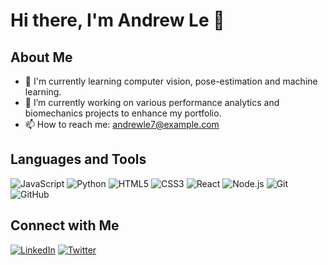 # Hi there, I'm Andrew Le 👋

## About Me

- 🌱 I'm currently learning computer vision, pose-estimation and machine learning.
- 🔭 I’m currently working on various performance analytics and biomechanics projects to enhance my portfolio.
- 📫 How to reach me: [andrewle7@example.com](mailto:andrewle7@example.com)

## Languages and Tools

![JavaScript](https://img.shields.io/badge/-JavaScript-black?style=flat-square&logo=javascript)
![Python](https://img.shields.io/badge/-Python-black?style=flat-square&logo=python)
![HTML5](https://img.shields.io/badge/-HTML5-black?style=flat-square&logo=html5)
![CSS3](https://img.shields.io/badge/-CSS3-black?style=flat-square&logo=css3)
![React](https://img.shields.io/badge/-React-black?style=flat-square&logo=react)
![Node.js](https://img.shields.io/badge/-Node.js-black?style=flat-square&logo=node.js)
![Git](https://img.shields.io/badge/-Git-black?style=flat-square&logo=git)
![GitHub](https://img.shields.io/badge/-GitHub-black?style=flat-square&logo=github)

## Connect with Me

[![LinkedIn](https://img.shields.io/badge/-LinkedIn-black?style=flat-square&logo=linkedin)](https://www.linkedin.com/in/andrewle7)
[![Twitter](https://img.shields.io/badge/-Twitter-black?style=flat-square&logo=twitter)](https://twitter.com/andrewle7)
